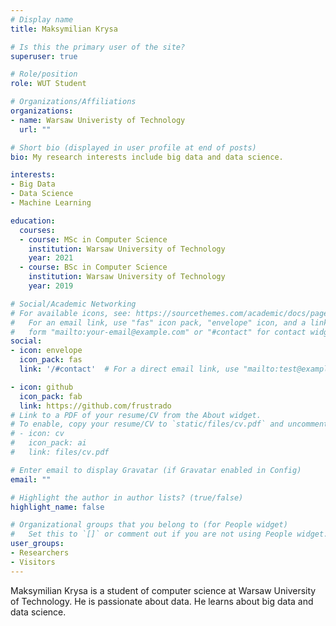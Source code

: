 ```yaml
---
# Display name
title: Maksymilian Krysa

# Is this the primary user of the site?
superuser: true

# Role/position
role: WUT Student

# Organizations/Affiliations
organizations:
- name: Warsaw Univeristy of Technology
  url: ""

# Short bio (displayed in user profile at end of posts)
bio: My research interests include big data and data science.

interests:
- Big Data
- Data Science
- Machine Learning

education:
  courses:
  - course: MSc in Computer Science
    institution: Warsaw University of Technology
    year: 2021
  - course: BSc in Computer Science
    institution: Warsaw University of Technology
    year: 2019

# Social/Academic Networking
# For available icons, see: https://sourcethemes.com/academic/docs/page-builder/#icons
#   For an email link, use "fas" icon pack, "envelope" icon, and a link in the
#   form "mailto:your-email@example.com" or "#contact" for contact widget.
social:
- icon: envelope
  icon_pack: fas
  link: '/#contact'  # For a direct email link, use "mailto:test@example.org".

- icon: github
  icon_pack: fab
  link: https://github.com/frustrado
# Link to a PDF of your resume/CV from the About widget.
# To enable, copy your resume/CV to `static/files/cv.pdf` and uncomment the lines below.
# - icon: cv
#   icon_pack: ai
#   link: files/cv.pdf

# Enter email to display Gravatar (if Gravatar enabled in Config)
email: ""

# Highlight the author in author lists? (true/false)
highlight_name: false

# Organizational groups that you belong to (for People widget)
#   Set this to `[]` or comment out if you are not using People widget.
user_groups:
- Researchers
- Visitors
---
```


Maksymilian Krysa is a student of computer science at Warsaw University of Technology. He is passionate about data. He learns about big data and data science.
